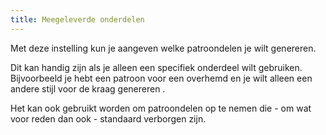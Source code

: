 ```yaml
---
title: Meegeleverde onderdelen
---
```


Met deze instelling kun je aangeven welke patroondelen je wilt genereren.

Dit kan handig zijn als je alleen een specifiek onderdeel wilt gebruiken. Bijvoorbeeld je hebt een patroon voor een overhemd en je wilt alleen een andere stijl voor de kraag genereren .

Het kan ook gebruikt worden om patroondelen op te nemen die - om wat voor reden dan ook - standaard verborgen zijn.


